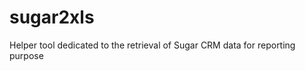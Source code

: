 sugar2xls
=========

Helper tool dedicated to the retrieval of Sugar CRM data for reporting purpose
